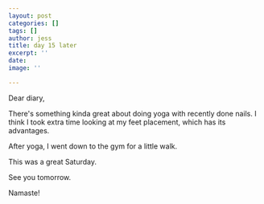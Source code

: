 ```yaml
---
layout: post
categories: []
tags: []
author: jess
title: day 15 later
excerpt: ''
date: 
image: ''

---
```

Dear diary,

There's something kinda great about doing yoga with recently done nails. I think I took extra time looking at my feet placement, which has its advantages.

After yoga, I went down to the gym for a little walk.

This was a great Saturday.

See you tomorrow.

Namaste!